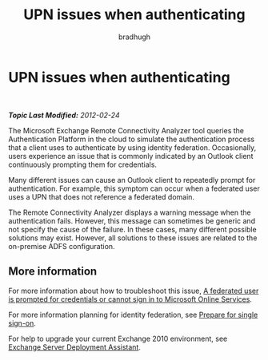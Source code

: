 ﻿---
title: UPN issues when authenticating
author: bradhugh
ms.author: bradhugh
manager: tpolitis
audience: ITPro 
ms.topic: article 
ms.service: remote-connect-tool
localization_priority: Normal
description: 
---

<div data-xmlns="http://www.w3.org/1999/xhtml">

<div class="topic" data-xmlns="http://www.w3.org/1999/xhtml" data-msxsl="urn:schemas-microsoft-com:xslt" data-cs="http://msdn.microsoft.com/en-us/">

<div data-asp="http://msdn2.microsoft.com/asp">

# UPN issues when authenticating

</div>

<div id="mainSection">

<div id="mainBody">

<span> </span>

_**Topic Last Modified:** 2012-02-24_

The Microsoft Exchange Remote Connectivity Analyzer tool queries the Authentication Platform in the cloud to simulate the authentication process that a client uses to authenticate by using identity federation. Occasionally, users experience an issue that is commonly indicated by an Outlook client continuously prompting them for credentials.

<div id="sectionSection0" class="section">

Many different issues can cause an Outlook client to repeatedly prompt for authentication. For example, this symptom can occur when a federated user uses a UPN that does not reference a federated domain.

The Remote Connectivity Analyzer displays a warning message when the authentication fails. However, this message can sometimes be generic and not specify the cause of the failure. In these cases, many different possible solutions may exist. However, all solutions to these issues are related to the on-premise ADFS configuration.

<div>

## More information

For more information about how to troubleshoot this issue, [A federated user is prompted for credentials or cannot sign in to Microsoft Online Services](http://support.microsoft.com/kb/2392130).

For more information planning for identity federation, see [Prepare for single sign-on](http://onlinehelp.microsoft.com/en-us/office365-enterprises/ff652540.aspx).

For help to upgrade your current Exchange 2010 environment, see [Exchange Server Deployment Assistant](http://technet.microsoft.com/en-us/exdeploy2010/default.aspx).

</div>

</div>

</div>

<span> </span>

</div>

</div>

</div>

